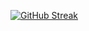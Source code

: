 <!---
edarkea/edarkea is a ✨ special ✨ repository because its `README.md` (this file) appears on your GitHub profile.
You can click the Preview link to take a look at your changes.
--->
[![GitHub Streak](https://streak-stats.demolab.com?user=edarkea&theme=dark&border_radius=5&date_format=j%20M%5B%20Y%5D)](https://git.io/streak-stats)
